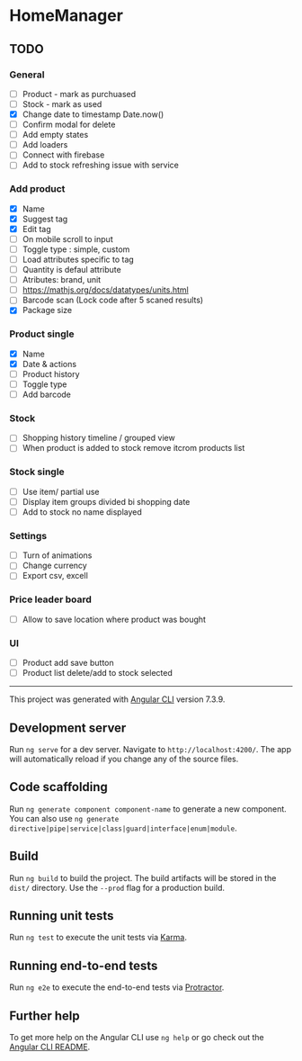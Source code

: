 # HomeManager

## TODO

### General

- [ ] Product - mark as purchuased
- [ ] Stock - mark as used
- [x] Change date to timestamp Date.now()
- [ ] Confirm modal for delete
- [ ] Add empty states
- [ ] Add loaders
- [ ] Connect with firebase
- [ ] Add to stock refreshing issue with service

### Add product

- [x] Name
- [x] Suggest tag
- [x] Edit tag
- [ ] On mobile scroll to input
- [ ] Toggle type : simple, custom
- [ ] Load attributes specific to tag
- [ ] Quantity is defaul attribute
- [ ] Atributes: brand, unit
- [ ] https://mathjs.org/docs/datatypes/units.html
- [ ] Barcode scan (Lock code after 5 scaned results)
- [x] Package size

### Product single

- [x] Name
- [x] Date & actions
- [ ] Product history
- [ ] Toggle type
- [ ] Add barcode

### Stock

- [ ] Shopping history timeline / grouped view
- [ ] When product is added to stock remove itcrom products list

### Stock single

- [ ] Use item/ partial use
- [ ] Display item groups divided bi shopping date
- [ ] Add to stock no name displayed

### Settings

- [ ] Turn of animations
- [ ] Change currency
- [ ] Export csv, excell

### Price leader board

- [ ] Allow to save location where product was bought

### UI

- [ ] Product add save button
- [ ] Product list delete/add to stock selected

---

This project was generated with [Angular CLI](https://github.com/angular/angular-cli) version 7.3.9.

## Development server

Run `ng serve` for a dev server. Navigate to `http://localhost:4200/`. The app will automatically reload if you change any of the source files.

## Code scaffolding

Run `ng generate component component-name` to generate a new component. You can also use `ng generate directive|pipe|service|class|guard|interface|enum|module`.

## Build

Run `ng build` to build the project. The build artifacts will be stored in the `dist/` directory. Use the `--prod` flag for a production build.

## Running unit tests

Run `ng test` to execute the unit tests via [Karma](https://karma-runner.github.io).

## Running end-to-end tests

Run `ng e2e` to execute the end-to-end tests via [Protractor](http://www.protractortest.org/).

## Further help

To get more help on the Angular CLI use `ng help` or go check out the [Angular CLI README](https://github.com/angular/angular-cli/blob/master/README.md).
